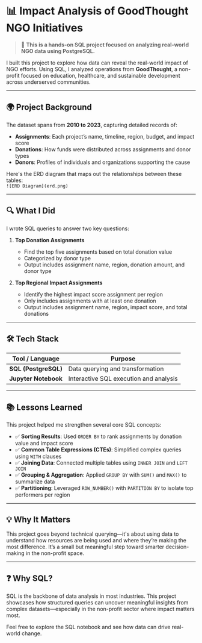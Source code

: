 # 📊 Impact Analysis of GoodThought NGO Initiatives

> 🚀 **This is a hands-on SQL project focused on analyzing real-world NGO data using PostgreSQL.**

I built this project to explore how data can reveal the real-world impact of NGO efforts. Using SQL, I analyzed operations from **GoodThought**, a non-profit focused on education, healthcare, and sustainable development across underserved communities.

---

## 🌍 Project Background

The dataset spans from **2010 to 2023**, capturing detailed records of:

- **Assignments**: Each project’s name, timeline, region, budget, and impact score  
- **Donations**: How funds were distributed across assignments and donor types  
- **Donors**: Profiles of individuals and organizations supporting the cause

Here's the ERD diagram that maps out the relationships between these tables:  
`![ERD Diagram](erd.png)`

---

## 🔍 What I Did

I wrote SQL queries to answer two key questions:

1. **Top Donation Assignments**  
   - Find the top five assignments based on total donation value  
   - Categorized by donor type  
   - Output includes assignment name, region, donation amount, and donor type

2. **Top Regional Impact Assignments**  
   - Identify the highest impact score assignment per region  
   - Only includes assignments with at least one donation  
   - Output includes assignment name, region, impact score, and total donations

---

## 🛠️ Tech Stack

| Tool / Language     | Purpose                                 |
|---------------------|------------------------------------------|
| **SQL (PostgreSQL)**| Data querying and transformation         |
| **Jupyter Notebook**| Interactive SQL execution and analysis   |


---

## 📚 Lessons Learned

This project helped me strengthen several core SQL concepts:

- ✅ **Sorting Results**: Used `ORDER BY` to rank assignments by donation value and impact score  
- ✅ **Common Table Expressions (CTEs)**: Simplified complex queries using `WITH` clauses  
- ✅ **Joining Data**: Connected multiple tables using `INNER JOIN` and `LEFT JOIN`  
- ✅ **Grouping & Aggregation**: Applied `GROUP BY` with `SUM()` and `MAX()` to summarize data  
- ✅ **Partitioning**: Leveraged `ROW_NUMBER()` with `PARTITION BY` to isolate top performers per region

---

## 💡 Why It Matters

This project goes beyond technical querying—it's about using data to understand how resources are being used and where they’re making the most difference. It’s a small but meaningful step toward smarter decision-making in the non-profit space.

---

## ❓ Why SQL?

SQL is the backbone of data analysis in most industries. This project showcases how structured queries can uncover meaningful insights from complex datasets—especially in the non-profit sector where impact matters most.


Feel free to explore the SQL notebook and see how data can drive real-world change.

